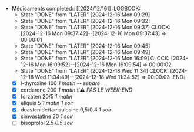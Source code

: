 - Médicaments
  completed:: [[2024/12/16]]
  :LOGBOOK:
  * State "DONE" from "LATER" [2024-12-16 Mon 09:29]
  * State "DONE" from "LATER" [2024-12-16 Mon 09:32]
  * State "DONE" from "LATER" [2024-12-16 Mon 09:37]
  CLOCK: [2024-12-16 Mon 09:37:42]--[2024-12-16 Mon 09:37:43] =>  00:00:01
  * State "DONE" from "LATER" [2024-12-16 Mon 09:45]
  * State "DONE" from "LATER" [2024-12-16 Mon 09:49]
  * State "DONE" from "LATER" [2024-12-16 Mon 16:09]
  CLOCK: [2024-12-16 Mon 16:09:52]--[2024-12-16 Mon 16:09:54] =>  00:00:02
  * State "DONE" from "LATER" [2024-12-18 Wed 11:34]
  CLOCK: [2024-12-18 Wed 11:34:49]--[2024-12-18 Wed 11:34:52] =>  00:00:03
  :END:
  + [x] l-thyroxine 100 _1 matin -- séparé_
  + [x] cordarone 200 _1 matin_ *!!⚠️ PAS LE WEEK-END*
  + [x] forzaten 20/5 _1 matin_
  + [x] eliquis 5 _1 matin 1 soir_
  + [x] duastenide/tamsulosine 0,5/0,4 _1 soir_
  + [x] simvastatine 20 _1 soir_
  + [ ] bisoprolol 2.5 _0.5 soir_